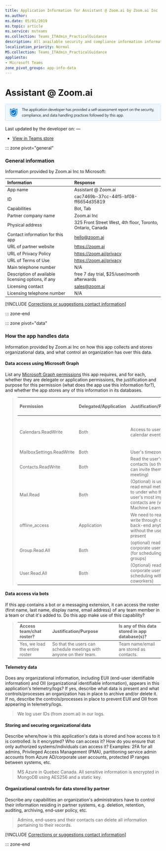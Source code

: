 ```yaml
---
title: Application Information for Assistant @ Zoom.ai by Zoom.ai Inc
ms.author: 
ms.date: 05/01/2019
ms.topic: article
ms.service: msteams
ms.collection: Teams_ITAdmin_PracticalGuidance
description: All available security and compliance information information for Assistant @ Zoom.ai, its data handling policies, its Microsoft Cloud App Security app catalog information, and security/compliance information in the CSA STAR registry.
localization_priority: Normal
MS.collection: Teams_ITAdmin_PracticalGuidance
appliesto:
- Microsoft Teams
zone_pivot_groups: app-info-data
---
```

# Assistant @ Zoom.ai

<p></p><img alt="Self-attestation logo" src="./images/attested.png" width="650"/>
<p>Last updated by the developer on: —</p>

* <a href="https://teams.microsoft.com/l/app/cac7469b-37cc-44f5-bf08-ff6654d35819" target="_blank">View in Teams store</a>

::: zone pivot="general"

### General information

Information provided by Zoom.ai Inc to Microsoft:

| **Information** | **Response** |
|:----------------|:-------------|
| App name | Assistant @ Zoom.ai |
| ID | cac7469b-37cc-44f5-bf08-ff6654d35819 |
| Capabilities | Bot, Tab |
| Partner company name | Zoom.ai Inc |
| Physical address | 325 Front Street West, 4th floor, Toronto, Ontario, Canada |
| Contact information for this app | hello@zoom.ai |
| URL of partner website | <https://zoom.ai> |
| URL of Privacy Policy | <https://zoom.ai/privacy> |
| URL of Terms of Use | <https://zoom.ai/privacy> |
| Main telephone number | N/A |
| Description of available licensing options, if any | free 7 day trial, $25/user/month afterwards |
| Licensing contact | sales@zoom.ai |
| Licensing telephone number | N/A |

 [!INCLUDE [Corrections or suggestions contact information](./includes/corrections-or-suggestions.md)]

::: zone-end

::: zone pivot="data"

### How the app handles data

Information provided by Zoom.ai Inc on how this app collects and stores organizational data, and what control an organization has over this data.

#### Data access using Microsoft Graph

List any [Microsoft Graph permissions](https://docs.microsoft.com/en-us/graph/permissions-reference) this app requires, and for each, whether they are delegate or application permissions, the justification and purpose for this permission (what does the app use this information for?), and whether the app stores any of this information in its databases.

>| **Permission**  | **Delegated/Application** | **Justification/Purpose** | **Is any of this data stored in app database(s)?** |
>|:----------------|:--------------------------|:--------------------------|:---------------------------------------------------|
>| Calendars.ReadWrite | Both | Access to user&#x27;s calendar events | meetings are cached in our mongoDB on Azure, but descriptions are encrypted |
>| MailboxSettings.ReadWrite | Both | User&#x27;s timezone | user&#x27;s timezone |
>| Contacts.ReadWrite | Both | Read the user&#x27;s contacts (so that we can invite them to a meeting) | contact&#x27;s name &amp; email |
>| Mail.Read | Both | (Optional) is used to read email meta data to under who the user&#x27;s most important contacts are (via Machine Learning) | contact email/name, frequency/recency of interactions |
>| offline_access | Application | We need to read and write through our back-end anytime, without the user being present | No |
>| Group.Read.All | Both | (optional) read corporate user groups (for scheduling with groups) | group name and members |
>| User.Read.All | Both | (Optional) read corporate users (for scheduling with coworkers) | user&#x27;s name &amp; email (stored as a contact) |

#### Data access via bots

If this app contains a bot or a messaging extension, it can access the roster (first name, last name, display name, email address) of any team member in a team or chat it's added to. Do this app make use of this capability?


>| **Access team/chat roster?**  | **Justification/Purpose** | **Is any of this data stored in app database(s)?** |
>|:--------------------------------|:---------------------|:--------------------------|
>| Yes, we load the entire roster  | So that the users can schedule meetings with anyone on their team. | Team name/email are stored as contacts. |

#### Telemetry data

Does any organizational information, including EUII (end-user identifiable information) and OII (organizational identifiable information), appears in this application's telemetry/logs? If yes, describe what data is present and what controls/processes an organization has in place to archive and/or delete it. If no, describe the controls/processes in place to prevent EUII and OII from appearing in telemetry/logs.

>We log user IDs (from zoom.ai) in our logs.

#### Storing and securing organizational data

Describe where/how is this application's data is stored and how access to it is controlled. Is it encrypted? Who can access it? How do you ensure that only authorized systems/individuals can access it? Examples: 2FA for all admins, Privileged Access Management (PMA), partitioning service admin accounts from Azure AD/corporate user accounts, protected IP ranges between systems, etc.

>MS Azure in Quebec Canada.  All sensitive information is encrypted in MongoDB using AES256 and a static key.

#### Organizational controls for data stored by partner

Describe any capabilities an organization's administrators have to control their information residing in partner systems, e.g. deletion, retention, auditing, archiving, end-user policy, etc.

>Admins, end-users and their contacts can delete all information pertaining to their records.

[!INCLUDE [Corrections or suggestions contact information](./includes/corrections-or-suggestions.md)]

::: zone-end


